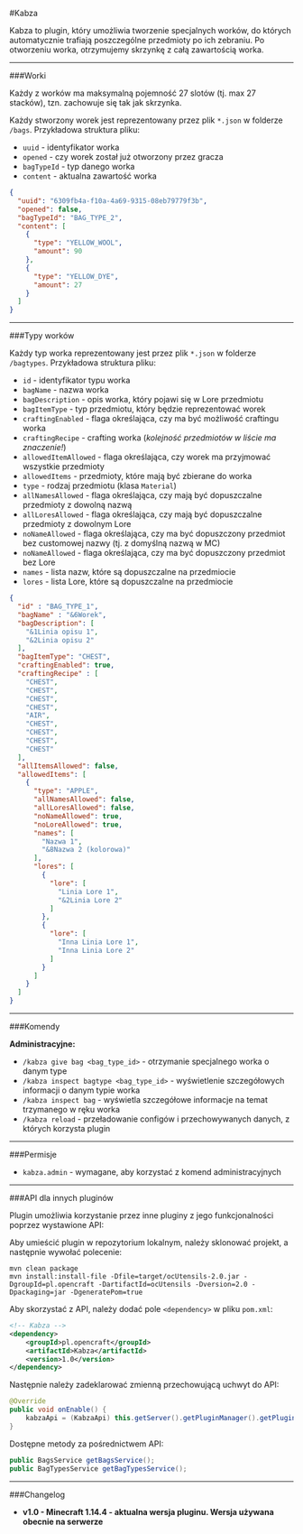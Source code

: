 #Kabza

Kabza to plugin, który umożliwia tworzenie specjalnych worków, do których automatycznie trafiają poszczególne przedmioty po ich zebraniu.
Po otworzeniu worka, otrzymujemy skrzynkę z całą zawartością worka.


-----------------------
###Worki

Każdy z worków ma maksymalną pojemność 27 slotów (tj. max 27 stacków), tzn. zachowuje się tak jak skrzynka.

Każdy stworzony worek jest reprezentowany przez plik `*.json` w folderze `/bags`. Przykładowa struktura pliku:

* `uuid` - identyfikator worka
* `opened` - czy worek został już otworzony przez gracza
* `bagTypeId` - typ danego worka
* `content` - aktualna zawartość worka

```json
{
  "uuid": "6309fb4a-f10a-4a69-9315-08eb79779f3b",
  "opened": false,
  "bagTypeId": "BAG_TYPE_2",
  "content": [
    {
      "type": "YELLOW_WOOL",
      "amount": 90
    },
    {
      "type": "YELLOW_DYE",
      "amount": 27
    }
  ]
}
```


-----------------------
###Typy worków

Każdy typ worka reprezentowany jest przez plik `*.json` w folderze `/bagtypes`. Przykładowa struktura pliku:

* `id` - identyfikator typu worka
* `bagName` - nazwa worka
* `bagDescription` - opis worka, który pojawi się w Lore przedmiotu
* `bagItemType` - typ przedmiotu, który będzie reprezentować worek
* `craftingEnabled` - flaga określająca, czy ma być możliwość craftingu worka
* `craftingRecipe` - crafting worka (_kolejność przedmiotów w liście ma znaczenie!_)
* `allowedItemAllowed` - flaga określająca, czy worek ma przyjmować wszystkie przedmioty
* `allowedItems` - przedmioty, które mają być zbierane do worka
* `type` - rodzaj przedmiotu (klasa `Material`)
* `allNamesAllowed` - flaga określająca, czy mają być dopuszczalne przedmioty z dowolną nazwą
* `allLoresAllowed` - flaga określająca, czy mają być dopuszczalne przedmioty z dowolnym Lore
* `noNameAllowed` - flaga określająca, czy ma być dopuszczony przedmiot bez customowej nazwy (tj. z domyślną nazwą w MC)
* `noNameAllowed` - flaga określająca, czy ma być dopuszczony przedmiot bez Lore
* `names` - lista nazw, które są dopuszczalne na przedmiocie
* `lores` - lista Lore, które są dopuszczalne na przedmiocie


```json
{
  "id" : "BAG_TYPE_1",
  "bagName" : "&6Worek",
  "bagDescription": [
    "&1Linia opisu 1",
    "&2Linia opisu 2"
  ],
  "bagItemType": "CHEST",
  "craftingEnabled": true,
  "craftingRecipe" : [
    "CHEST",
    "CHEST",
    "CHEST",
    "CHEST",
    "AIR",
    "CHEST",
    "CHEST",
    "CHEST",
    "CHEST"
  ],
  "allItemsAllowed": false,
  "allowedItems": [
    {
      "type": "APPLE",
      "allNamesAllowed": false,
      "allLoresAllowed": false,
      "noNameAllowed": true,
      "noLoreAllowed": true,
      "names": [
        "Nazwa 1",
        "&8Nazwa 2 (kolorowa)"
      ],
      "lores": [
        {
          "lore": [
            "Linia Lore 1",
            "&2Linia Lore 2"
          ]
        },
        {
          "lore": [
            "Inna Linia Lore 1",
            "Inna Linia Lore 2"
          ]
        }
      ] 
    } 
  ]
}
```

-----------------------
###Komendy

**Administracyjne:**

*  `/kabza give bag <bag_type_id>` - otrzymanie specjalnego worka o danym type
*  `/kabza inspect bagtype <bag_type_id>` - wyświetlenie szczegółowych informacji o danym typie worka
*  `/kabza inspect bag` - wyświetla szczegółowe informacje na temat trzymanego w ręku worka
*  `/kabza reload` - przeładowanie configów i przechowywanych danych, z których korzysta plugin


-----------------------
###Permisje

* `kabza.admin` - wymagane, aby korzystać z komend administracyjnych


-----------------------
###API dla innych pluginów

Plugin umożliwia korzystanie przez inne pluginy z jego funkcjonalności poprzez wystawione API:

Aby umieścić plugin w repozytorium lokalnym, należy sklonować projekt, a następnie wywołać polecenie:

```text
mvn clean package
mvn install:install-file -Dfile=target/ocUtensils-2.0.jar -DgroupId=pl.opencraft -DartifactId=ocUtensils -Dversion=2.0 -Dpackaging=jar -DgeneratePom=true
```

Aby skorzystać z API, należy dodać pole `<dependency>` w pliku `pom.xml`:

```xml
<!-- Kabza -->
<dependency>
    <groupId>pl.opencraft</groupId>
    <artifactId>Kabza</artifactId>
    <version>1.0</version>
</dependency>
```

Następnie należy zadeklarować zmienną przechowującą uchwyt do API:

```java
@Override
public void onEnable() {
    kabzaApi = (KabzaApi) this.getServer().getPluginManager().getPlugin("Kabza");
}
``` 

Dostępne metody za pośrednictwem API:

```java
public BagsService getBagsService();
public BagTypesService getBagTypesService();
```


-----------------------
###Changelog

* **v1.0 - Minecraft 1.14.4 - aktualna wersja pluginu. Wersja używana obecnie na serwerze**